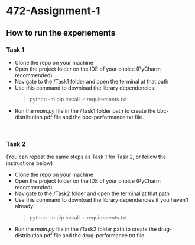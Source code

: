 # 472-Assignment-1

 ## How to run the experiements
 
### Task 1

- Clone the repo on your machine
- Open the project folder on the IDE of your choice (PyCharm recommended)
- Navigate to the /Task1 folder and open the terminal at that path
- Use this command to download the library dependencies: 
  > python -m pip install -r requirements.txt
- Run the *main.py* file in the /Task1 folder path to create the bbc-distribution.pdf file and the bbc-performance.txt file.

<br />

### Task 2
(You can repeat the same steps as Task 1 for Task 2, or follow the instructions below)

- Clone the repo on your machine
- Open the project folder on the IDE of your choice (PyCharm recommended)
- Navigate to the /Task2 folder and open the terminal at that path
- Use this command to download the library dependencies if you haven't already:
  > python -m pip install -r requirements.txt
- Run the *main.py* file in the /Task2 folder path to create the drug-distribution.pdf file and the drug-performance.txt file.
